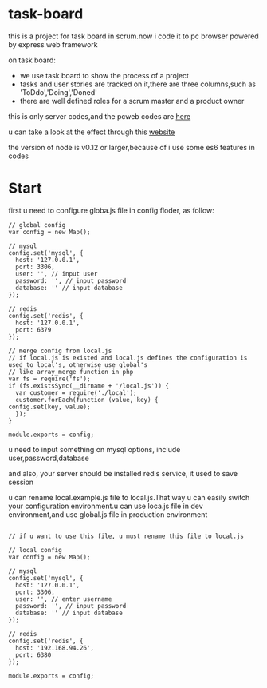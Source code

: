 # task-board
this is a project for task board in scrum.now i code it to pc browser powered by express web framework

on task board:
- we use task board to show the process of a project
- tasks and user stories are tracked on it,there are three columns,such as 'ToDdo','Doing','Doned'
- there are well defined roles for a scrum master and a product owner


this is only server codes,and the pcweb codes are [here](https://github.com/hinson0/task-board-pcweb "here")

u can take a look at the effect through this [website](http://kanban.ishuwo.com "website")

the version of node is v0.12 or larger,because of i use some es6 features in codes

# Start #
first u need to configure globa.js file in config floder, as follow:



    // global config
    var config = new Map();
    
    // mysql
    config.set('mysql', {
      host: '127.0.0.1',
      port: 3306,
      user: '', // input user
      password: '', // input password
      database: '' // input database
    });
    
    // redis
    config.set('redis', {
      host: '127.0.0.1',
      port: 6379
    });
    
    // merge config from local.js
    // if local.js is existed and local.js defines the configuration is used to local's, otherwise use global's
    // like array_merge function in php
    var fs = require('fs');
    if (fs.existsSync(__dirname + '/local.js')) {
      var customer = require('./local');
      customer.forEach(function (value, key) {
    config.set(key, value);
      });
    }
    
    module.exports = config;


u need to input something on mysql options, include user,password,database

and also, your server should be installed redis service, it used to save session

u can rename local.example.js file to local.js.That way u can easily switch your configuration environment.u can use loca.js file in dev environment,and use global.js file in production environment


```

// if u want to use this file, u must rename this file to local.js

// local config
var config = new Map();

// mysql
config.set('mysql', {
  host: '127.0.0.1',
  port: 3306,
  user: '', // enter username
  password: '', // input password
  database: '' // input database
});

// redis
config.set('redis', {
  host: '192.168.94.26',
  port: 6380
});

module.exports = config;

```